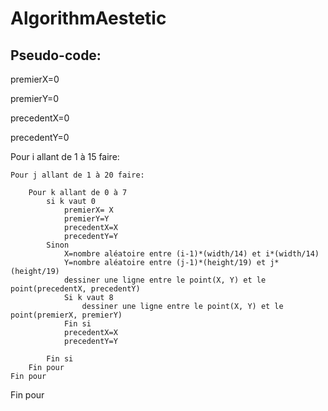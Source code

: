 # AlgorithmAestetic

## Pseudo-code:
premierX=0

premierY=0

precedentX=0

precedentY=0

Pour i allant de 1 à 15 faire:

	Pour j allant de 1 à 20 faire:
    
		Pour k allant de 0 à 7
			si k vaut 0
                premierX= X
                premierY=Y
                precedentX=X
                precedentY=Y	
	        Sinon
                X=nombre aléatoire entre (i-1)*(width/14) et i*(width/14)
                Y=nombre aléatoire entre (j-1)*(height/19) et j*(height/19)
                dessiner une ligne entre le point(X, Y) et le point(precedentX, precedentY)
                Si k vaut 8
                    dessiner une ligne entre le point(X, Y) et le point(premierX, premierY)
                Fin si
		        precedentX=X
                precedentY=Y	

	        Fin si
        Fin pour
    Fin pour
Fin pour
